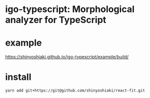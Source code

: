 # igo-typescript: Morphological analyzer for TypeScript

# example

<https://shinyoshiaki.github.io/igo-typescript/example/build/>

# install
`yarn add git+https://git@github.com/shinyoshiaki/react-fit.git`
